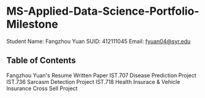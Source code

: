 # MS-Applied-Data-Science-Portfolio-Milestone

Student Name: Fangzhou Yuan
SUID: 412111045
Email: fyuan04@syr.edu


Table of Contents
------------------
Fangzhou Yuan's Resume
Written Paper
IST.707 Disease Prediction Project
IST.736 Sarcasm Detection Project
IST.718 Health Insurace & Vehicle Insurance Cross Sell Project
